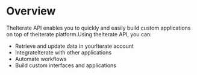 # Overview

TheIterate API enables you to quickly and easily build custom applications on top of theIterate platform.Using theIterate API, you can:

- Retrieve and update data in yourIterate account
- IntegrateIterate with other applications
- Automate workflows
- Build custom interfaces and applications
